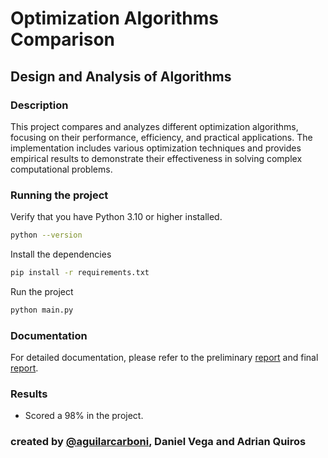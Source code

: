 # Optimization Algorithms Comparison

## Design and Analysis of Algorithms

### Description 

This project compares and analyzes different optimization algorithms, focusing on their performance, efficiency, and practical applications. The implementation includes various optimization techniques and provides empirical results to demonstrate their effectiveness in solving complex computational problems.

### Running the project
Verify that you have Python 3.10 or higher installed.
```bash
python --version
```

Install the dependencies
```bash
pip install -r requirements.txt
```

Run the project
```bash
python main.py
```

### Documentation
For detailed documentation, please refer to the preliminary [report](./docs/preliminary_report.pdf) and final [report](./docs/final_report.pdf).

### Results 
- Scored a 98% in the project.

### created by [@aguilarcarboni](https://github.com/aguilarcarboni/), Daniel Vega and Adrian Quiros
